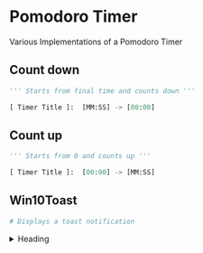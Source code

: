 # Pomodoro Timer
Various Implementations of a Pomodoro Timer

## Count down

```python
''' Starts from final time and counts down '''

[ Timer Title ]:  [MM:SS] -> [00:00]
```


## Count up

```python
''' Starts from 0 and counts up '''

[ Timer Title ]:  [00:00] -> [MM:SS] 
```

## Win10Toast

```python
# Displays a toast notification
```

<details>
<summary>Heading</summary>

some detail
</details>

<!-- This is a test, no need to translate -->
